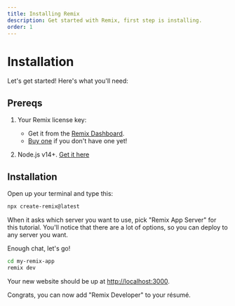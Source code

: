 ```yaml
---
title: Installing Remix
description: Get started with Remix, first step is installing.
order: 1
---
```


# Installation

Let's get started! Here's what you'll need:

## Prereqs

1. Your Remix license key:

   - Get it from the [Remix Dashboard](https://remix.run/dashboard).
   - [Buy one](https://remix.run/buy) if you don't have one yet!

2. Node.js v14+. [Get it here](https://nodejs.org)

## Installation

Open up your terminal and type this:

```sh
npx create-remix@latest
```

When it asks which server you want to use, pick "Remix App Server" for this tutorial. You'll notice that there are a lot of options, so you can deploy to any server you want.

Enough chat, let's go!

```sh
cd my-remix-app
remix dev
```

Your new website should be up at [http://localhost:3000](http://localhost:3000).

Congrats, you can now add "Remix Developer" to your résumé.
